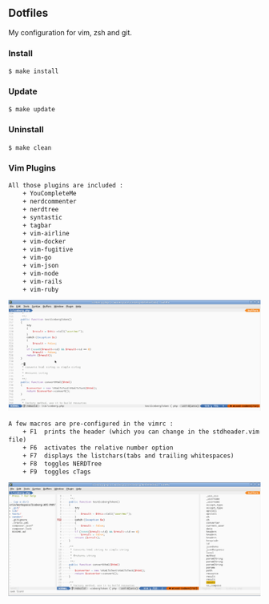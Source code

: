 ## Dotfiles

My configuration for vim, zsh and git.

### Install

  `$ make install`
  
### Update

  `$ make update`

### Uninstall

  `$ make clean`

### Vim Plugins

	All those plugins are included : 
		+ YouCompleteMe
		+ nerdcommenter
		+ nerdtree
		+ syntastic
		+ tagbar
		+ vim-airline
		+ vim-docker
		+ vim-fugitive
		+ vim-go
		+ vim-json
		+ vim-node
		+ vim-rails
		+ vim-ruby

![Alt text](/screens/vim.png "Your vim should look like this")

	A few macros are pre-configured in the vimrc :
		+ F1  prints the header (which you can change in the stdheader.vim file) 
		+ F6  activates the relative number option
		+ F7  displays the listchars(tabs and trailing whitespaces)
		+ F8  toggles NERDTree
		+ F9  toggles cTags

![Alt text](/screens/vimoptions.png "And like this, with all options enabled")
